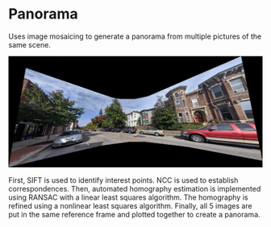 # Panorama
Uses image mosaicing to generate a panorama from multiple pictures of the same scene.

![final panorama](https://github.com/ginaclepper/panorama/blob/main/results/panorama%20w%20LM.png?raw=true)

First, SIFT is used to identify interest points. NCC is used to establish correspondences. Then, automated homography estimation is implemented using RANSAC with a linear least squares algorithm. The homography is refined using a nonlinear least squares algorithm. Finally, all 5 images are put in the same reference frame and plotted together to create a panorama.

